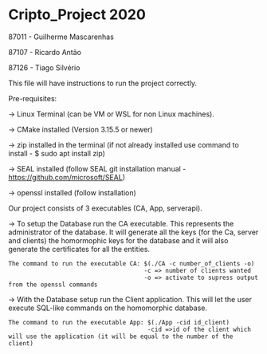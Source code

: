 # Cripto_Project 2020

87011 - Guilherme Mascarenhas

87107 - Ricardo Antão

87126 - Tiago Silvério

This file will have instructions to run the project correctly.

Pre-requisites:

 -> Linux Terminal (can be VM or WSL for non Linux machines).
 
 -> CMake installed (Version 3.15.5 or newer)
 
 -> zip installed in the terminal (if not already installed use command to install - $ sudo apt install zip)
 
 -> SEAL installed (follow SEAL git installation manual - https://github.com/microsoft/SEAL)
 
 -> openssl installed (follow installation)
 
Our project consists of 3 executables (CA, App, serverapi). 
 
 -> To setup the Database run the CA executable. This represents the administrator of the database. It will generate all the keys (for the Ca, server and clients) the homormophic keys for the database and it will also generate the certificates for all the entities.
   
    The command to run the executable CA: $(./CA -c number_of_clients -o) 
                                          -c => number of clients wanted 
                                          -o => activate to supress output from the openssl commands
   
 -> With the Database setup run the Client application. This will let the user execute SQL-like commands on the homomorphic database.
 
    The command to run the executable App: $(./App -cid id_client) 
                                           -cid =>id of the client which will use the application (it will be equal to the number of the client)
    
    
 
 
 

